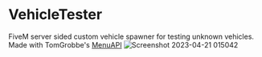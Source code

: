 # VehicleTester
FiveM server sided custom vehicle spawner for testing unknown vehicles. Made with TomGrobbe's [MenuAPI](https://github.com/TomGrobbe/MenuAPI)
![Screenshot 2023-04-21 015042](https://user-images.githubusercontent.com/112480771/233551179-fd7c4caa-17b8-4934-81db-0669c29787f7.png)
